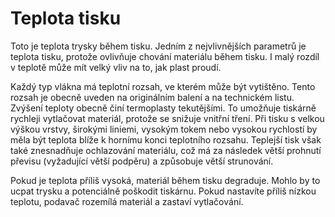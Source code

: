Teplota tisku
====
Toto je teplota trysky během tisku. Jedním z nejvlivnějších parametrů je teplota tisku, protože ovlivňuje chování materiálu během tisku. I malý rozdíl v teplotě může mít velký vliv na to, jak plast proudí.


Každý typ vlákna má teplotní rozsah, ve kterém může být vytištěno. Tento rozsah je obecně uveden na originálním balení a na technickém listu. Zvýšení teploty obecně činí termoplasty tekutějšími. To umožňuje tiskárně rychleji vytlačovat materiál, protože se snižuje vnitřní tření. Při tisku s velkou výškou vrstvy, širokými liniemi, vysokým tokem nebo vysokou rychlostí by měla být teplota blíže k hornímu konci teplotního rozsahu. Teplejší tisk však také znesnadňuje ochlazování materiálu, což má za následek větší prohnutí převisu (vyžadující větší podpěru) a způsobuje větší strunování.

Pokud je teplota příliš vysoká, materiál během tisku degraduje. Mohlo by to ucpat trysku a potenciálně poškodit tiskárnu. Pokud nastavíte příliš nízkou teplotu, podavač rozemílá materiál a zastaví vytlačování.
